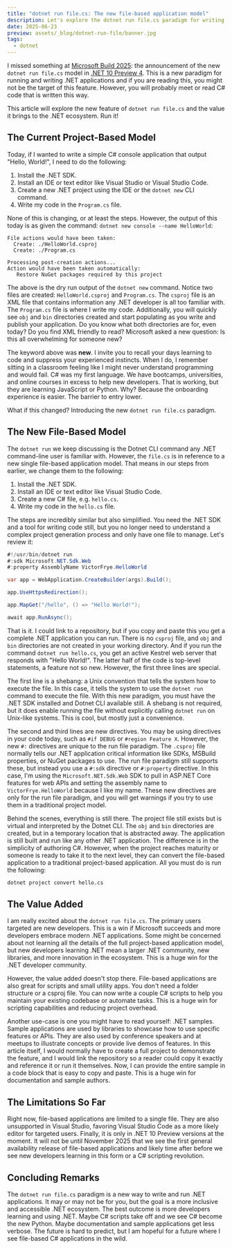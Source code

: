 ```yaml
---
title: "dotnet run file.cs: The new file-based application model"
description: Let's explore the dotnet run file.cs paradigm for writing file-based .NET applications and the new value it brings to the .NET ecosystem.
date: 2025-06-23
preview: assets/_blog/dotnet-run-file/banner.jpg
tags:
  - dotnet
---
```


I missed something at [Microsoft Build 2025](https://victorfrye.com/blog/posts/microsoft-build-2025-wrapped): the announcement of the new `dotnet run file.cs` model in [.NET 10 Preview 4](https://devblogs.microsoft.com/dotnet/dotnet-10-preview-4/). This is a new paradigm for running and writing .NET applications and if you are reading this, you might not be the target of this feature. However, you will probably meet or read C# code that is written this way.

This article will explore the new feature of `dotnet run file.cs` and the value it brings to the .NET ecosystem. Run it!

## The Current Project-Based Model

Today, if I wanted to write a simple C# console application that output "Hello, World!", I need to do the following:

1. Install the .NET SDK.
2. Install an IDE or text editor like Visual Studio or Visual Studio Code.
3. Create a new .NET project using the IDE or the `dotnet new` CLI command.
4. Write my code in the `Program.cs` file.

None of this is changing, or at least the steps. However, the output of this today is as given the command: `dotnet new console --name HelloWorld`:

```text
File actions would have been taken:
  Create: ./HelloWorld.csproj
  Create: ./Program.cs

Processing post-creation actions...
Action would have been taken automatically:
   Restore NuGet packages required by this project
```

The above is the dry run output of the `dotnet new` command. Notice two files are created: `HelloWorld.csproj` and `Program.cs`. The `csproj` file is an XML file that contains information any .NET developer is all too familiar with. The `Program.cs` file is where I write my code. Additionally, you will quickly see `obj` and `bin` directories created and start populating as you write and publish your application. Do you know what both directories are for, even today? Do you find XML friendly to read? Microsoft asked a new question: Is this all overwhelming for someone new?

The keyword above was **new**. I invite you to recall your days learning to code and suppress your experienced instincts. When I do, I remember sitting in a classroom feeling like I might never understand programming and would fail. C# was my first language. We have bootcamps, universities, and online courses in excess to help new developers. That is working, but they are learning JavaScript or Python. Why? Because the onboarding experience is easier. The barrier to entry lower.

What if this changed? Introducing the new `dotnet run file.cs` paradigm.

## The New File-Based Model

The `dotnet run` we keep discussing is the Dotnet CLI command any .NET command-line user is familiar with. However, the `file.cs` is in reference to a new single file-based application model. That means in our steps from earlier, we change them to the following:

1. Install the .NET SDK.
2. Install an IDE or text editor like Visual Studio Code.
3. Create a new C# file, e.g. `hello.cs`.
4. Write my code in the `hello.cs` file.

The steps are incredibly similar but also simplified. You need the .NET SDK and a tool for writing code still, but you no longer need to understand a complex project generation process and only have one file to manage. Let's review it:

```csharp
#!/usr/bin/dotnet run
#:sdk Microsoft.NET.Sdk.Web
#:property AssemblyName VictorFrye.HelloWorld

var app = WebApplication.CreateBuilder(args).Build();

app.UseHttpsRedirection();

app.MapGet("/hello", () => "Hello World!");

await app.RunAsync();
```

That is it. I could link to a repository, but if you copy and paste this you get a complete .NET application you can run. There is no `csproj` file, and `obj` and `bin` directories are not created in your working directory. And if you run the command `dotnet run hello.cs`, you get an active Kestrel web server that responds with "Hello World!". The latter half of the code is top-level statements, a feature not so new. However, the first three lines are special.

The first line is a shebang: a Unix convention that tells the system how to execute the file. In this case, it tells the system to use the `dotnet run` command to execute the file. With this new paradigm, you must have the .NET SDK installed and Dotnet CLI available still. A shebang is not required, but it does enable running the file without explicitly calling `dotnet run` on Unix-like systems. This is cool, but mostly just a convenience.

The second and third lines are new directives. You may be using directives in your code today, such as `#if DEBUG` or `#region Feature X`. However, the new `#:` directives are unique to the run file paradigm. The `.csproj` file normally tells our .NET application critical information like SDKs, MSBuild properties, or NuGet packages to use. The run file paradigm still supports these, but instead you use a `#:sdk` directive or `#:property` directive. In this case, I'm using the `Microsoft.NET.Sdk.Web` SDK to pull in ASP.NET Core features for web APIs and setting the assembly name to `VictorFrye.HelloWorld` because I like my name. These new directives are only for the run file paradigm, and you will get warnings if you try to use them in a traditional project model.

Behind the scenes, everything is still there. The project file still exists but is virtual and interpreted by the Dotnet CLI. The `obj` and `bin` directories are created, but in a temporary location that is abstracted away. The application is still built and run like any other .NET application. The difference is in the simplicity of authoring C#. However, when the project reaches maturity or someone is ready to take it to the next level, they can convert the file-based application to a traditional project-based application. All you must do is run the following:

```bash
dotnet project convert hello.cs
```

## The Value Added

I am really excited about the `dotnet run file.cs`. The primary users targeted are new developers. This is a win if Microsoft succeeds and more developers embrace modern .NET applications. Some might be concerned about not learning all the details of the full project-based application model, but new developers learning .NET mean a larger .NET community, new libraries, and more innovation in the ecosystem. This is a huge win for the .NET developer community.

However, the value added doesn't stop there. File-based applications are also great for scripts and small utility apps. You don't need a folder structure or a csproj file. You can now write a couple C# scripts to help you maintain your existing codebase or automate tasks. This is a huge win for scripting capabilities and reducing project overhead.

Another use-case is one you might have to read yourself: .NET samples. Sample applications are used by libraries to showcase how to use specific features or APIs. They are also used by conference speakers and at meetups to illustrate concepts or provide live demos of features. In this article itself, I would normally have to create a full project to demonstrate the feature, and I would link the repository so a reader could copy it exactly and reference it or run it themselves. Now, I can provide the entire sample in a code block that is easy to copy and paste. This is a huge win for documentation and sample authors.

## The Limitations So Far

Right now, file-based applications are limited to a single file. They are also unsupported in Visual Studio, favoring Visual Studio Code as a more likely editor for targeted users. Finally, it is only in .NET 10 Preview versions at the moment. It will not be until November 2025 that we see the first general availability release of file-based applications and likely time after before we see new developers learning in this form or a C# scripting revolution.

## Concluding Remarks

The `dotnet run file.cs` paradigm is a new way to write and run .NET applications. It may or may not be for you, but the goal is a more inclusive and accessible .NET ecosystem. The best outcome is more developers learning and using .NET. Maybe C# scripts take off and we see C# become the new Python. Maybe documentation and sample applications get less verbose. The future is hard to predict, but I am hopeful for a future where I see file-based C# applications in the wild.
